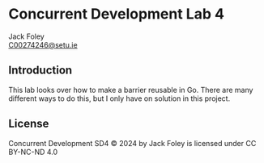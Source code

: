 # Concurrent Development Lab 4

Jack Foley  
C00274246@setu.ie

## Introduction
This lab looks over how to make a barrier reusable in Go. There are many different ways to do this,
but I only have on solution in this project.

## License
Concurrent Development SD4 © 2024 by Jack Foley is licensed under CC BY-NC-ND 4.0 
